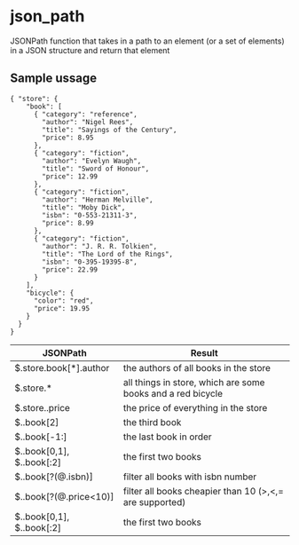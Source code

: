 # json_path
JSONPath function that takes in a path to an element (or a set of elements) in a JSON structure and return that element

## Sample ussage
```
{ "store": {
    "book": [ 
      { "category": "reference",
        "author": "Nigel Rees",
        "title": "Sayings of the Century",
        "price": 8.95
      },
      { "category": "fiction",
        "author": "Evelyn Waugh",
        "title": "Sword of Honour",
        "price": 12.99
      },
      { "category": "fiction",
        "author": "Herman Melville",
        "title": "Moby Dick",
        "isbn": "0-553-21311-3",
        "price": 8.99
      },
      { "category": "fiction",
        "author": "J. R. R. Tolkien",
        "title": "The Lord of the Rings",
        "isbn": "0-395-19395-8",
        "price": 22.99
      }
    ],
    "bicycle": {
      "color": "red",
      "price": 19.95
    }
  }
}
```

| JSONPath                            | Result                                                      |
| ----------------------------------- | ----------------------------------------------------------- |
| $.store.book[\*].author             | the authors of all books in the store                       |
| $.store.*                           | all things in store, which are some books and a red bicycle |
| $.store..price                      | the price of everything in the store                        |
| $..book[2]                          | the third book                                              |
| $..book[-1:]                        | the last book in order                                      |
| $..book[0,1], $..book[:2]           | the first two books                                         |
| $..book[?(@.isbn)]                  | filter all books with isbn number                           |
| $..book[?(@.price<10)]              | filter all books cheapier than 10 (>,<,= are supported)     |
| $..book[0,1], $..book[:2]           | the first two books                                         |

